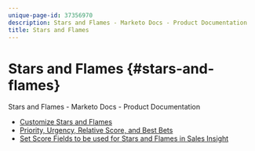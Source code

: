 ```yaml
---
unique-page-id: 37356970
description: Stars and Flames - Marketo Docs - Product Documentation
title: Stars and Flames
---
```


# Stars and Flames {#stars-and-flames}

Stars and Flames - Marketo Docs - Product Documentation

* [Customize Stars and Flames](stars-and-flames/customize-stars-and-flames.md)
* [Priority, Urgency, Relative Score, and Best Bets](stars-and-flames/priority-urgency-relative-score-and-best-bets.md)
* [Set Score Fields to be used for Stars and Flames in Sales Insight](stars-and-flames/set-score-fields-to-be-used-for-stars-and-flames-in-sales-insight.md)

